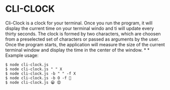 # CLI-CLOCK 
 
Cli-Clock is a clock for your terminal. Once you run the program, it will display the current time on your terminal windo and ti will update every thirty seconds. The clock is formed by two characters, which are choosen from a preselected set of characters or passed as arguments by the user. Once the program starts, the application will measure the size of the current terminal window and display the time in the center of the window. * * Example usage:


    $ node cli-clock.js 
    $ node cli-clock.js " " X
    $ node cli-clock.js -b " " -f X
    $ node cli-clock.js -b O -f 🐶 
    $ node cli-clock.js 😁 😡



